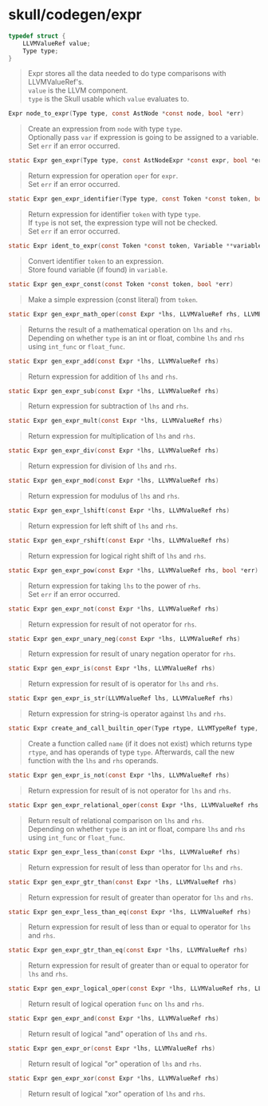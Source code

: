 # skull/codegen/expr

```c
typedef struct {
	LLVMValueRef value;
	Type type;
}
```

> Expr stores all the data needed to do type comparisons with LLVMValueRef's.
> \
> `value` is the LLVM component.
> \
> `type` is the Skull usable which `value` evaluates to.

```c
Expr node_to_expr(Type type, const AstNode *const node, bool *err)
```

> Create an expression from `node` with type `type`.
> \
> Optionally pass `var` if expression is going to be assigned to a variable.
> \
> Set `err` if an error occurred.

```c
static Expr gen_expr(Type type, const AstNodeExpr *const expr, bool *err)
```

> Return expression for operation `oper` for `expr`.
> \
> Set `err` if an error occurred.

```c
static Expr gen_expr_identifier(Type type, const Token *const token, bool *err)
```

> Return expression for identifier `token` with type `type`.
> \
> If `type` is not set, the expression type will not be checked.
> \
> Set `err` if an error occurred.

```c
static Expr ident_to_expr(const Token *const token, Variable **variable)
```

> Convert identifier `token` to an expression.
> \
> Store found variable (if found) in `variable`.

```c
static Expr gen_expr_const(const Token *const token, bool *err)
```

> Make a simple expression (const literal) from `token`.

```c
static Expr gen_expr_math_oper(const Expr *lhs, LLVMValueRef rhs, LLVMBuildX int_func, LLVMBuildX float_func)
```

> Returns the result of a mathematical operation on `lhs` and `rhs`.
> \
> Depending on whether `type` is an int or float, combine `lhs` and `rhs`
> using `int_func` or `float_func`.

```c
static Expr gen_expr_add(const Expr *lhs, LLVMValueRef rhs)
```

> Return expression for addition of `lhs` and `rhs`.

```c
static Expr gen_expr_sub(const Expr *lhs, LLVMValueRef rhs)
```

> Return expression for subtraction of `lhs` and `rhs`.

```c
static Expr gen_expr_mult(const Expr *lhs, LLVMValueRef rhs)
```

> Return expression for multiplication of `lhs` and `rhs`.

```c
static Expr gen_expr_div(const Expr *lhs, LLVMValueRef rhs)
```

> Return expression for division of `lhs` and `rhs`.

```c
static Expr gen_expr_mod(const Expr *lhs, LLVMValueRef rhs)
```

> Return expression for modulus of `lhs` and `rhs`.

```c
static Expr gen_expr_lshift(const Expr *lhs, LLVMValueRef rhs)
```

> Return expression for left shift of `lhs` and `rhs`.

```c
static Expr gen_expr_rshift(const Expr *lhs, LLVMValueRef rhs)
```

> Return expression for logical right shift of `lhs` and `rhs`.

```c
static Expr gen_expr_pow(const Expr *lhs, LLVMValueRef rhs, bool *err)
```

> Return expression for taking `lhs` to the power of `rhs`.
> \
> Set `err` if an error occurred.

```c
static Expr gen_expr_not(const Expr *lhs, LLVMValueRef rhs)
```

> Return expression for result of not operator for `rhs`.

```c
static Expr gen_expr_unary_neg(const Expr *lhs, LLVMValueRef rhs)
```

> Return expression for result of unary negation operator for `rhs`.

```c
static Expr gen_expr_is(const Expr *lhs, LLVMValueRef rhs)
```

> Return expression for result of is operator for `lhs` and `rhs`.

```c
static Expr gen_expr_is_str(LLVMValueRef lhs, LLVMValueRef rhs)
```

> Return expression for string-is operator against `lhs` and `rhs`.

```c
static Expr create_and_call_builtin_oper(Type rtype, LLVMTypeRef type, const char *name, LLVMValueRef lhs, LLVMValueRef rhs)
```

> Create a function called `name` (if it does not exist) which returns type
> `rtype`, and has operands of type `type`. Afterwards, call the new function
> with the `lhs` and `rhs` operands.

```c
static Expr gen_expr_is_not(const Expr *lhs, LLVMValueRef rhs)
```

> Return expression for result of is not operator for `lhs` and `rhs`.

```c
static Expr gen_expr_relational_oper(const Expr *lhs, LLVMValueRef rhs, LLVMIntPredicate int_pred, LLVMRealPredicate float_pred)
```

> Return result of relational comparison on `lhs` and `rhs`.
> \
> Depending on whether `type` is an int or float, compare `lhs` and `rhs` using
> `int_func` or `float_func`.

```c
static Expr gen_expr_less_than(const Expr *lhs, LLVMValueRef rhs)
```

> Return expression for result of less than operator for `lhs` and `rhs`.

```c
static Expr gen_expr_gtr_than(const Expr *lhs, LLVMValueRef rhs)
```

> Return expression for result of greater than operator for `lhs` and `rhs`.

```c
static Expr gen_expr_less_than_eq(const Expr *lhs, LLVMValueRef rhs)
```

> Return expression for result of less than or equal to operator for `lhs` and
> `rhs`.

```c
static Expr gen_expr_gtr_than_eq(const Expr *lhs, LLVMValueRef rhs)
```

> Return expression for result of greater than or equal to operator for `lhs`
> and `rhs`.

```c
static Expr gen_expr_logical_oper(const Expr *lhs, LLVMValueRef rhs, LLVMBuildX func)
```

> Return result of logical operation `func` on `lhs` and `rhs`.

```c
static Expr gen_expr_and(const Expr *lhs, LLVMValueRef rhs)
```

> Return result of logical "and" operation of `lhs` and `rhs`.

```c
static Expr gen_expr_or(const Expr *lhs, LLVMValueRef rhs)
```

> Return result of logical "or" operation of `lhs` and `rhs`.

```c
static Expr gen_expr_xor(const Expr *lhs, LLVMValueRef rhs)
```

> Return result of logical "xor" operation of `lhs` and `rhs`.

